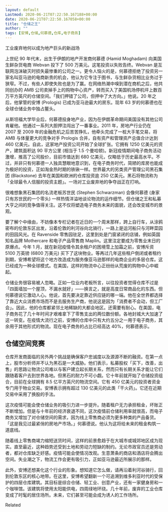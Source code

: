 ```yaml
---
layout: default
Lastmod: 2020-06-21T07:22:50.167188+00:00
date: 2020-06-21T07:22:50.167058+00:00
title: "仓储之王"
author: ""
tags: [安博,仓储,何慕德,仓库,电子商务]
---
```


工业废弃地何以成为地产巨头的新战场

上世纪 90 年代末，出生于伊朗的地产开发商何慕德 (Hamid Moghadam) 向美国生鲜杂货电商 Webvan 投下了 500 万美元。这笔投资以失败告终。Webvan 是互联网泡沫破灭时损失最惨重的公司之一。更令人恼火的是，何慕德拒绝了投资另一家名叫亚马逊的电商新贵的机会，他认为它专注于图书，与生鲜杂货相比业务过于狭窄。不过，有些人即使失败也是为了赢。在网络热潮中嗅到潜在商机之后，他共同创办的 AMB 公司卖掉手上的购物中心资产，转而买入了美国机场停机坪上数百万平方英尺的仓储空间。「我们押错了公司，但押中了大方向。」他说。20 年之后，他掌管的安博 (Prologis) 已成为亚马逊最大的房东。现年 63 岁的何慕德也在全球仓储业务中独占鳌头。

从斯坦福大学毕业后，何慕德投身地产业，因为在伊朗革命期间美国没有其他公司肯雇他。他通过一系列大胆押注闯出了一番事业。2011 年，房地产行业仍在 2007 至 2009 年的金融危机之后苦苦挣扎，他牵头完成了一桩大手笔交易，将 AMB 与体量更大的竞争对手 Prologis 合并，自有资产和管理资产总值合计达到 460 亿美元。自此，这家地产投资公司开始了全球扩张。它拥有 1250 亿美元的资产，建筑面积达 90 平方公里 (相当于 1.5 个曼哈顿)。新冠疫情期间电子商务活动激增，推高了公司股价，目前市值达到 680 亿美元，仅略低于历史最高水平。不过，并非只有何慕德一人独具慧眼地意识到，在电子商务时代，简陋的库房也能成为极好的投资，正如淘金热时期的铁锹一样。世界最大的另类资产管理公司黑石集团 (Blackstone) 去年在美国和欧洲的仓库投资逾 250 亿美元。黑石将物流称为「全球最令人信服的投资主题」。一场对工业废弃地的争夺战正在打响。

很难想象黑石集团的名流老板苏世民 (Stephen Schwarzman) 会像何慕德 (身家只有苏世民的一个零头) 一样热情洋溢地谈论物流的运作细节。但仓储之王和私募大亨之间的竞争值得关注。这不仅将塑造电子商务未来的面貌，还会改变城市的景观。

要了解个中缘由，不妨像本专栏记者在近日的一个周末那样，跨上自行车，从涂鸦密布的伦敦东区出发，沿着伦敦的利河谷向北骑行，一路上是运河船只与河畔菜园的田园风光。在 Ravenside 零售园驻足，这里到处是门窗紧闭的店铺，例如英国知名品牌 Mothercare 和电子产品零售商 Maplin。这里注定要成为零售业末日的原爆点。今年 1 月，就在新冠疫情令其余租户的困境雪上加霜之前，安博斥资 5100 万英镑 (6800 万美元) 买下了这块物业。等再过几年这些租户倒闭或者租约到期，安博希望将这个地方改造成为服务像亚马逊那样的电商企业的多层仓库。这已经成为一种全球模式。在美国，这样的物流中心正纷纷从荒废的购物中心中崛起。

仓储业务很容易被人忽略。正如一位业内老板所言，以往投资者觉得仓库不过是「四面墙加一个屋顶，不漏水就好」——换言之，就是高度日常商品化的东西。但何慕德说它激动人心。他说，首先要决定靠近供应链的哪一端。他在全世界都选择了靠近大众消费市场而不是去服务生产商，他说这是因为「消费者不会动，但工厂会」。因此，他的仓库都紧邻土地稀缺的大都会地区。还需要有耐心。在美国，电子商务花了几十年时间才艰难拿下了零售支出的两位数份额。各地封城大大加速了这一转变。在疫情大流行之前，安博的仓库中只有大约五分之一用于电子商务，其余用于其他形式的物流。现在电子商务的占比已经高达 40%，何慕德表示。

仓储空间竞赛
------

仓库开发商面临的另外两个挑战是确保客户忠诚度以及源源不断的融资。在第一点上，股市分析师并不认为黑石是一大威胁。他们表示，私募股权「买下，改善，出售」的思路让物流公司难以与客户建立起长期关系，然而只有长期关系才能让它们跟随着客户去到世界各地。但黑石的耐力不可小觑。它十年前就开始了仓储投资组合，目前在全球拥有 8.5 亿平方英尺的物流空间。它有 450 亿美元的投资者资金专门用于物业交易。安博表示拥有超过 130 亿美元的此类「干火药」。它还在近期交易中采用了换股的手法。

这次疫情可能会使仓储业务的吸引力进一步提升。随着租户无力承担租金，坏账正不断增加。但是与十年前的经济衰退不同，这次疫情前仓储利用率就很高，而电子商务又增加了对仓储空间的需求，因为线上零售商必须为更多种类的产品备货。「这是我见过最紧俏的房地产市场。」何慕德说。他认为这将给未来的租金构筑一道底线。

随着线上零售商竭力缩短送货时间，这样的前景愈趋于在大城市或城郊地区成为现实。直至最近，这种趋势还受到土地和劳动力短缺的制约。无论市政官员还是劳动者，都对仓库缺乏好感。疫情可能会使情况改观。生意萧条的商店和酒店将会腾出空间。失业潮之下，物流工作会更有吸引力，正如亚马逊最近所展示的那样。

此外，安博还想美化这个行业的形象。想知道它怎么做，请再沿着利河谷骑行，回到伦敦东区的核心地带。在这里，安博希望翻新一个可追溯到维多利亚时代的受保护的四层仓库建筑。其目标是综合仓储、轻工业、创意产业，还有一家健身房和一个咖啡馆。该建筑将使用太阳能供电，四周绿地环绕。几十年前，废弃的工业仓库变成了时髦的居住场所。未来，它们甚至可能会成为诱人的工作场所。

Related

